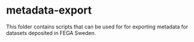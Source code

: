 # metadata-export

This folder contains scripts that can be used for for exporting metadata for datasets deposited in FEGA Sweden.
